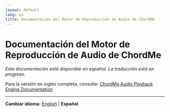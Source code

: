 ```yaml
---
layout: default
lang: es
title: Documentación del Motor de Reproducción de Audio de ChordMe
---
```


# Documentación del Motor de Reproducción de Audio de ChordMe

*Esta documentación está disponible en español. La traducción está en progreso.*

Para la versión en inglés completa, consulte: [ChordMe Audio Playback Engine Documentation](audio-playback-engine.md)

---

**Cambiar idioma:** [English](audio-playback-engine.md) | **Español**